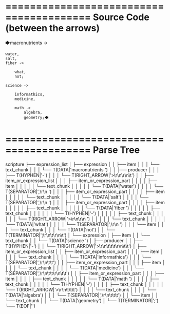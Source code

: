 ========================================
Source Code (between the arrows)
========================================

🡆macronutrients ->

	water,
    salt,
    fiber ->

        what,
        not;
	
	science ->
			
		informathics,
		medicine,
		
		math ->
			algebra,
			geometry;🡄

========================================
Parse Tree
========================================

scripture
├── expression_list
│   ├── expression
│   │   ├── item
│   │   │   └── text_chunk
│   │   │       └── T(DATA|'macronutrients ')
│   │   ├── producer
│   │   │   ├── T(HYPHEN|'-')
│   │   │   └── T(RIGHT_ARROW|'>\r\n\r\n\t')
│   │   ├── item_or_expression_list
│   │   │   ├── item_or_expression_part
│   │   │   │   ├── item
│   │   │   │   │   └── text_chunk
│   │   │   │   │       └── T(DATA|'water')
│   │   │   │   └── T(SEPARATOR|',\r\n    ')
│   │   │   ├── item_or_expression_part
│   │   │   │   ├── item
│   │   │   │   │   └── text_chunk
│   │   │   │   │       └── T(DATA|'salt')
│   │   │   │   └── T(SEPARATOR|',\r\n    ')
│   │   │   ├── item_or_expression_part
│   │   │   │   ├── item
│   │   │   │   │   ├── text_chunk
│   │   │   │   │   │   └── T(DATA|'fiber ')
│   │   │   │   │   ├── text_chunk
│   │   │   │   │   │   └── T(HYPHEN|'-')
│   │   │   │   │   ├── text_chunk
│   │   │   │   │   │   └── T(RIGHT_ARROW|'>\r\n\r\n        ')
│   │   │   │   │   └── text_chunk
│   │   │   │   │       └── T(DATA|'what')
│   │   │   │   └── T(SEPARATOR|',\r\n        ')
│   │   │   └── item
│   │   │       └── text_chunk
│   │   │           └── T(DATA|'not')
│   │   └── T(TERMINATOR|';\r\n\t\r\n\t')
│   └── expression
│       ├── item
│       │   └── text_chunk
│       │       └── T(DATA|'science ')
│       ├── producer
│       │   ├── T(HYPHEN|'-')
│       │   └── T(RIGHT_ARROW|'>\r\n\t\t\t\r\n\t\t')
│       ├── item_or_expression_list
│       │   ├── item_or_expression_part
│       │   │   ├── item
│       │   │   │   └── text_chunk
│       │   │   │       └── T(DATA|'informathics')
│       │   │   └── T(SEPARATOR|',\r\n\t\t')
│       │   ├── item_or_expression_part
│       │   │   ├── item
│       │   │   │   └── text_chunk
│       │   │   │       └── T(DATA|'medicine')
│       │   │   └── T(SEPARATOR|',\r\n\t\t\r\n\t\t')
│       │   ├── item_or_expression_part
│       │   │   ├── item
│       │   │   │   ├── text_chunk
│       │   │   │   │   └── T(DATA|'math ')
│       │   │   │   ├── text_chunk
│       │   │   │   │   └── T(HYPHEN|'-')
│       │   │   │   ├── text_chunk
│       │   │   │   │   └── T(RIGHT_ARROW|'>\r\n\t\t\t')
│       │   │   │   └── text_chunk
│       │   │   │       └── T(DATA|'algebra')
│       │   │   └── T(SEPARATOR|',\r\n\t\t\t')
│       │   └── item
│       │       └── text_chunk
│       │           └── T(DATA|'geometry')
│       └── T(TERMINATOR|';')
└── T(EOF|'<EOF>')
